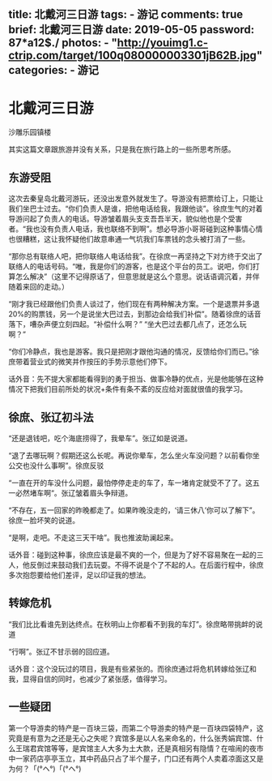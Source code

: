 title: 北戴河三日游
tags:
    - 游记
comments: true
brief: 北戴河三日游
date: 2019-05-05
password: 87*a12$./
photos:
    - "http://youimg1.c-ctrip.com/target/100q080000003301jB62B.jpg"
categories:
    - 游记
---
# 北戴河三日游

沙雕乐园镇楼

<!-- more -->

其实这篇文章跟旅游并没有关系，只是我在旅行路上的一些所思考所感。

## 东游受阻

这次去秦皇岛北戴河游玩，还没出发意外就发生了。导游没有把票给订上，只能让我们坐巴士过去。“你们负责人是谁，把他电话给我，我跟他谈”。徐庶生气的对着导游问起了负责人的电话。导游皱着眉头支支吾吾半天，貌似他也是个受害者。“我也没有负责人电话，我也联络不到啊”。想必导游小哥哥碰到这种事情心情也很糟糕，这让我怀疑他们故意串通一气坑我们车票钱的念头被打消了一些。

“那你总有联络人吧，把你联络人电话给我”。在徐庶一再坚持之下对方终于交出了联络人的电话号码。“唯，我是你们的游客，也是这个平台的员工。说吧，你们打算怎么解决”（这里不记得原话了，但意思就是这么个意思。说话语调沉着，并伴随着来回的走动。）

“刚才我已经跟他们负责人谈过了，他们现在有两种解决方案。一个是退票并多退20%的购票钱，另一个是说坐大巴过去，到那边会给我们补偿”。随着徐庶的话音落下，嘈杂声便立刻四起。“补偿什么啊？” “坐大巴过去都几点了，还怎么玩啊？”

“你们冷静点，我也是游客。我只是把刚才跟他沟通的情况，反馈给你们而已。”徐庶带着营业式的微笑并作按压的手势示意他们停下。

话外音：先不提大家都能看得到的勇于担当、做事冷静的优点，光是他能够在这种情况下把我们目前所处的状况+条件有条不紊的反应给对面就很值的我学习。

## 徐庶、张辽初斗法

“还是退钱吧，吃个海底捞得了，我晕车”。张辽如是说道。

“退了去哪玩啊？假期还这么长呢。再说你晕车，怎么坐火车没问题？以前看你坐公交也没什么事啊”。徐庶反驳

“一直在开的车没什么问题，最怕停停走走的车了，车一堵肯定就受不了了。这五一必然堵车啊“。张辽皱着眉头争辩道。

“不存在，五一回家的昨晚都走了。如果昨晚没走的，‘请三休八’你可以了解下”。徐庶一脸坏笑的说道。

“是啊，走吧。不走这三天干啥”。我也推波助澜起来。

话外音：碰到这种事，徐庶应该是最不爽的一个，但是为了好不容易聚在一起的三人，他反倒过来鼓动我们去玩耍。不得不说是个了不起的人。在后面行程中，徐庶多次抱怨要给他们差评，足以印证我的想法。

## 转嫁危机

“我们比比看谁先到达终点。在秋明山上你都看不到我的车灯”。徐庶略带挑衅的说道

“行啊”。张辽不甘示弱的回应道。

话外音：这个没玩过的项目，我是有些紧张的。而徐庶通过将危机转嫁给张辽和我，显得自信的同时，也减少了紧张感，值得学习。

## 一些疑团

第一个导游卖的特产是一百块三袋，而第二个导游卖的特产是一百块四袋特产，这究竟是有意为之还是无心之失呢？宾馆多是以人名来命名的，什么张秀娟宾馆、什么王瑞君宾馆等等，是宾馆主人大多为土大款，还是真相另有隐情？在喧闹的夜市中一家药店亭亭玉立，其中药品只占了半个屋子，门口还有两个人卖着凉面这又是为何？「(°ヘ°)「(°ヘ°)
